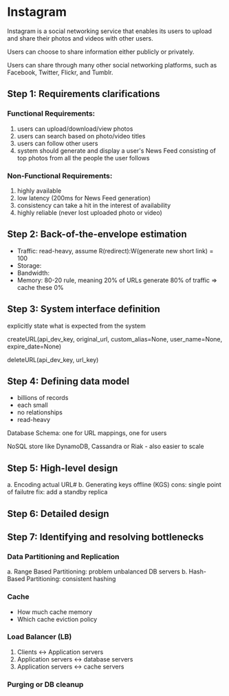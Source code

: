 # Instagram
Instagram is a social networking service that enables its users to upload and share their photos and videos with other users. 

Users can choose to share information either publicly or privately.

Users can share through many other social networking platforms, such as Facebook, Twitter, Flickr, and Tumblr.

## Step 1: Requirements clarifications
### Functional Requirements:
1. users can upload/download/view photos
2. users can search based on photo/video titles
3. users can follow other users
4. system should generate and display a user's News Feed consisting of top photos from all the people the user follows
### Non-Functional Requirements:
1. highly available
2. low latency (200ms for News Feed generation)
3. consistency can take a hit in the interest of availability
3. highly reliable (never lost uploaded photo or video)

## Step 2: Back-of-the-envelope estimation
- Traffic: read-heavy, assume R(redirect):W(generate new short link) = 100
- Storage:
- Bandwidth:
- Memory: 80-20 rule, meaning 20% of URLs generate 80% of traffic => cache these 0%

## Step 3: System interface definition
explicitly state what is expected from the system

createURL(api_dev_key, original_url, custom_alias=None, user_name=None, expire_date=None)

deleteURL(api_dev_key, url_key)

## Step 4: Defining data model
- billions of records
- each small
- no relationships
- read-heavy

Database Schema: one for URL mappings, one for users

NoSQL store like DynamoDB, Cassandra or Riak - also easier to scale

## Step 5: High-level design
a. Encoding actual URL#
b. Generating keys offline (KGS) cons: single point of failutre fix: add a standby replica

## Step 6: Detailed design

## Step 7: Identifying and resolving bottlenecks
### Data Partitioning and Replication
a. Range Based Partitioning: problem unbalanced DB servers
b. Hash-Based Partitioning: consistent hashing
### Cache
- How much cache memory
- Which cache eviction policy
### Load Balancer (LB)
1. Clients <-> Application servers
2. Application servers <-> database servers
3. Application servers <-> cache servers
### Purging or DB cleanup